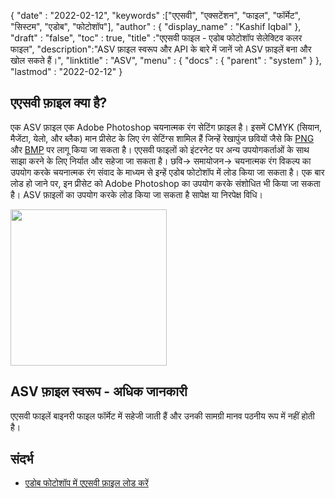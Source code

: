 {
  "date" : "2022-02-12",
  "keywords" :["एएसवी", "एक्सटेंशन", "फाइल", "फॉर्मेट", "सिस्टम", "एडोब", "फोटोशॉप"],
  "author" : {
    "display_name" : "Kashif Iqbal"
},
  "draft" : "false",
  "toc" : true,
  "title" :"एएसवी फाइल - एडोब फोटोशॉप सेलेक्टिव कलर फाइल",
  "description":"ASV फ़ाइल स्वरूप और API के बारे में जानें जो ASV फ़ाइलें बना और खोल सकते हैं।",
  "linktitle" : "ASV",
  "menu" : {
    "docs" : {
      "parent" : "system"
}
},
  "lastmod" : "2022-02-12"
}

## एएसवी फ़ाइल क्या है?

एक ASV फ़ाइल एक Adobe Photoshop चयनात्मक रंग सेटिंग फ़ाइल है। इसमें CMYK (सियान, मैजेंटा, येलो, और ब्लैक) मान प्रीसेट के लिए रंग सेटिंग्स शामिल हैं जिन्हें रेखापुंज छवियों जैसे कि [PNG](/hi/image/png/) और [BMP](/hi/image/bmp/) पर लागू किया जा सकता है। एएसवी फाइलों को इंटरनेट पर अन्य उपयोगकर्ताओं के साथ साझा करने के लिए निर्यात और सहेजा जा सकता है। छवि-> समायोजन-> चयनात्मक रंग विकल्प का उपयोग करके चयनात्मक रंग संवाद के माध्यम से इन्हें एडोब फोटोशॉप में लोड किया जा सकता है। एक बार लोड हो जाने पर, इन प्रीसेट को Adobe Photoshop का उपयोग करके संशोधित भी किया जा सकता है। ASV फ़ाइलों का उपयोग करके लोड किया जा सकता है
सापेक्ष या निरपेक्ष विधि।

[<img src="asv.png" width="250"/> ](../asv.png)

## ASV फ़ाइल स्वरूप - अधिक जानकारी

एएसवी फाइलें बाइनरी फाइल फॉर्मेट में सहेजी जाती हैं और उनकी सामग्री मानव पठनीय रूप में नहीं होती है।

## संदर्भ

* [एडोब फोटोशॉप में एएसवी फ़ाइल लोड करें](https://community.adobe.com/t5/photoshop-ecosystem-discussions/photoshop-asv-file-preset-wont-open/m-p/12587356)

